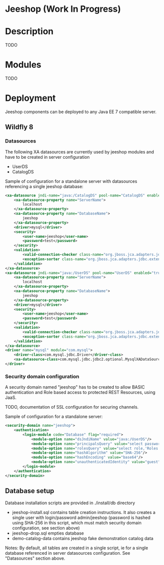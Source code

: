 Jeeshop (Work In Progress)
=======

# Description
TODO
# Modules
TODO
# Deployment
Jeeshop components can be deployed to any Java EE 7 compatible server.
## Wildfly 8
### Datasources
The following XA datasources are currently used by jeeshop modules and have to be created in server configuration
* UserDS
* CatalogDS

Sample of configuration for a standalone server with datasources referencing a single jeeshop database:
  ```xml
  <xa-datasource jndi-name="java:/CatalogDS" pool-name="CatalogDS" enabled="true">
      <xa-datasource-property name="ServerName">
          localhost
      </xa-datasource-property>
      <xa-datasource-property name="DatabaseName">
          jeeshop
      </xa-datasource-property>
      <driver>mysql</driver>
      <security>
          <user-name>jeeshop</user-name>
          <password>test</password>
      </security>
      <validation>
          <valid-connection-checker class-name="org.jboss.jca.adapters.jdbc.extensions.mysql.MySQLValidConnectionChecker"/>
          <exception-sorter class-name="org.jboss.jca.adapters.jdbc.extensions.mysql.MySQLExceptionSorter"/>
      </validation>
  </xa-datasource>
  <xa-datasource jndi-name="java:/UserDS" pool-name="UserDS" enabled="true">
      <xa-datasource-property name="ServerName">
          localhost
      </xa-datasource-property>
      <xa-datasource-property name="DatabaseName">
          jeeshop
      </xa-datasource-property>
      <driver>mysql</driver>
      <security>
          <user-name>jeeshop</user-name>
          <password>test</password>
      </security>
      <validation>
          <valid-connection-checker class-name="org.jboss.jca.adapters.jdbc.extensions.mysql.MySQLValidConnectionChecker"/>
          <exception-sorter class-name="org.jboss.jca.adapters.jdbc.extensions.mysql.MySQLExceptionSorter"/>
      </validation>
  </xa-datasource>
  <driver name="mysql" module="com.mysql">
      <driver-class>com.mysql.jdbc.Driver</driver-class>
      <xa-datasource-class>com.mysql.jdbc.jdbc2.optional.MysqlXADataSource</xa-datasource-class>
  </driver>
  ```
  

### Security domain configuration
A security domain named "jeeshop" has to be created to allow BASIC authentication and Role based access to protected REST Resources, using JaaS.

TODO, documentation of SSL configuration for securing channels.

Sample of configuration for a standalone server:
  ```xml
  <security-domain name="jeeshop">
      <authentication>
          <login-module code="Database" flag="required">
              <module-option name="dsJndiName" value="java:/UserDS"/>
              <module-option name="principalsQuery" value="select password from User where login = ?"/>
              <module-option name="rolesQuery" value="select role,'Roles' from Role r, User_Role ur, User u where u.login=? and u.id = ur.userId and r.id = ur.roleId"/>
              <module-option name="hashAlgorithm" value="SHA-256"/>
              <module-option name="hashEncoding" value="base64"/>
              <module-option name="unauthenticatedIdentity" value="guest"/>
          </login-module>
      </authentication>
  </security-domain>
  ```
  
## Database setup
Database installation scripts are provided in ./install/db directory

* jeeshop-install.sql contains table creation instructions. It also creates a single user with login/password admin/jeeshop (password is hashed using SHA-256 in this script, which must match security domain configuration, see section above)
* jeeshop-drop.sql empties database
* demo-catalog-data contains jeeshop fake demonstration catalog data

Notes:
By default, all tables are created in a single script, ie for a single database referenced in server datasources configuration. See "Datasources" section above.
